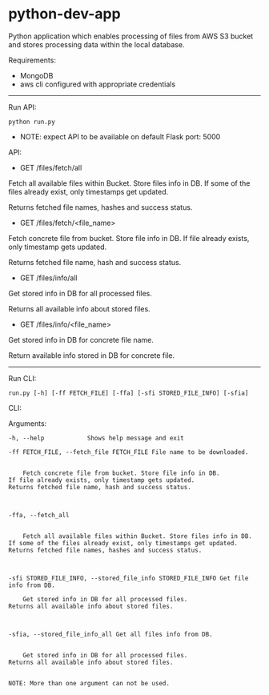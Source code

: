 # python-dev-app

Python application which enables processing of files from AWS S3 bucket and stores processing data within the local database.

Requirements:
* MongoDB
* aws cli configured with appropriate credentials

---

Run API: 

    python run.py

* NOTE: expect API to be available on default Flask port: 5000

API:
 
* GET /files/fetch/all

Fetch all available files within Bucket. Store files info in DB.
If some of the files already exist, only timestamps get updated.

Returns fetched file names, hashes and success status.

* GET /files/fetch/<file_name>

Fetch concrete file from bucket. Store file info in DB.
If file already exists, only timestamp gets updated.

Returns fetched file name, hash and success status.

* GET /files/info/all

Get stored info in DB for all processed files.

Returns all available info about stored files.

* GET /files/info/<file_name>

Get stored info in DB for concrete file name.

Return available info stored in DB for concrete file.


---

Run CLI:

    run.py [-h] [-ff FETCH_FILE] [-ffa] [-sfi STORED_FILE_INFO] [-sfia]

CLI:

Arguments:

    -h, --help            Shows help message and exit
  
    -ff FETCH_FILE, --fetch_file FETCH_FILE File name to be downloaded.
    
    
        Fetch concrete file from bucket. Store file info in DB.
    If file already exists, only timestamp gets updated.
    Returns fetched file name, hash and success status.



    -ffa, --fetch_all     
        
        
        Fetch all available files within Bucket. Store files info in DB. 
    If some of the files already exist, only timestamps get updated. 
    Returns fetched file names, hashes and success status.
  
  
  
    -sfi STORED_FILE_INFO, --stored_file_info STORED_FILE_INFO Get file info from DB.
        
        Get stored info in DB for all processed files.
    Returns all available info about stored files.
    
    
    
    -sfia, --stored_file_info_all Get all files info from DB.


        Get stored info in DB for all processed files.
    Returns all available info about stored files.
    
    
    NOTE: More than one argument can not be used.